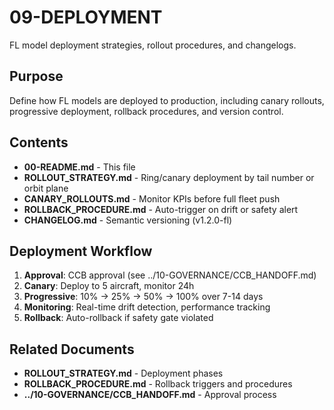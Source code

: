 # 09-DEPLOYMENT

FL model deployment strategies, rollout procedures, and changelogs.

## Purpose

Define how FL models are deployed to production, including canary rollouts, progressive deployment, rollback procedures, and version control.

## Contents

- **00-README.md** - This file
- **ROLLOUT_STRATEGY.md** - Ring/canary deployment by tail number or orbit plane
- **CANARY_ROLLOUTS.md** - Monitor KPIs before full fleet push
- **ROLLBACK_PROCEDURE.md** - Auto-trigger on drift or safety alert
- **CHANGELOG.md** - Semantic versioning (v1.2.0-fl)

## Deployment Workflow

1. **Approval**: CCB approval (see ../10-GOVERNANCE/CCB_HANDOFF.md)
2. **Canary**: Deploy to 5 aircraft, monitor 24h
3. **Progressive**: 10% → 25% → 50% → 100% over 7-14 days
4. **Monitoring**: Real-time drift detection, performance tracking
5. **Rollback**: Auto-rollback if safety gate violated

## Related Documents

- **ROLLOUT_STRATEGY.md** - Deployment phases
- **ROLLBACK_PROCEDURE.md** - Rollback triggers and procedures
- **../10-GOVERNANCE/CCB_HANDOFF.md** - Approval process
